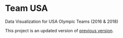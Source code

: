 # Team USA

Data Visualization for USA Olympic Teams (2016 &amp; 2018)

This project is an updated version of [previous version](https://github.com/tanykim/2016-Olympics-Team-USA).
